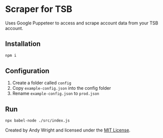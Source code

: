 # Scraper for TSB

Uses Google Puppeteer to access and scrape account data from your TSB account.

## Installation

```sh
npm i
```

## Configuration

1. Create a folder called `config`
1. Copy `example-config.json` into the config folder
1. Rename `example-config.json` to `prod.json`

## Run

```sh
npx babel-node ./src/index.js
```

Created by Andy Wright and licensed under the [MIT License](https://opensource.org/licenses/MIT).
